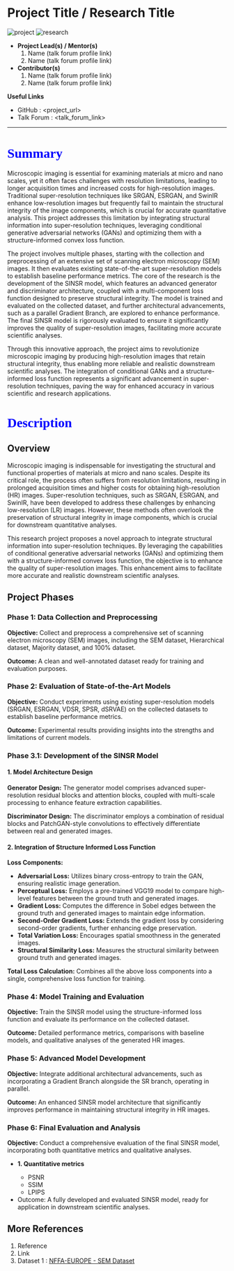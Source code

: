 <!DOCTYPE html>
<html>
<head>
<style>
.custom-heading {
    font-family: "Times New Roman", Times, serif;
    font-size: 30px;
    color: blue;
}

.custom-paragraph {
    font-family: "Arial", sans-serif;
    font-size: 16px;
    color: black;
}

.project-structure, .code-block, .references {
    font-family: "Courier New", Courier, monospace;
    background-color: #f9f9f9;
    padding: 10px;
    border-radius: 5px;
}

.list-item {
    font-family: "Arial", sans-serif;
    font-size: 16px;
    color: black;
}
</style>
</head>
<body>

# Project Title / Research Title

![project] ![research]



- <b>Project Lead(s) / Mentor(s)</b>
    1. Name (talk forum profile link)
    2. Name (talk forum profile link)
- <b>Contributor(s)</b>
    1. Name (talk forum profile link)
    2. Name (talk forum profile link)

<b>Useful Links </b>

- GitHub : <project_url>
- Talk Forum : <talk_forum_link>

---


<h1 class="custom-heading"><b>Summary</b></h1>

<p class="custom-paragraph">
Microscopic imaging is essential for examining materials at micro and nano scales, yet it often faces challenges with resolution limitations, leading to longer acquisition times and increased costs for high-resolution images. Traditional super-resolution techniques like SRGAN, ESRGAN, and SwinIR enhance low-resolution images but frequently fail to maintain the structural integrity of the image components, which is crucial for accurate quantitative analysis. This project addresses this limitation by integrating structural information into super-resolution techniques, leveraging conditional generative adversarial networks (GANs) and optimizing them with a structure-informed convex loss function.
</p>

<p class="custom-paragraph">
The project involves multiple phases, starting with the collection and preprocessing of an extensive set of scanning electron microscopy (SEM) images. It then evaluates existing state-of-the-art super-resolution models to establish baseline performance metrics. The core of the research is the development of the SINSR model, which features an advanced generator and discriminator architecture, coupled with a multi-component loss function designed to preserve structural integrity. The model is trained and evaluated on the collected dataset, and further architectural advancements, such as a parallel Gradient Branch, are explored to enhance performance. The final SINSR model is rigorously evaluated to ensure it significantly improves the quality of super-resolution images, facilitating more accurate scientific analyses.
</p>

<p class="custom-paragraph">
Through this innovative approach, the project aims to revolutionize microscopic imaging by producing high-resolution images that retain structural integrity, thus enabling more reliable and realistic downstream scientific analyses. The integration of conditional GANs and a structure-informed loss function represents a significant advancement in super-resolution techniques, paving the way for enhanced accuracy in various scientific and research applications.
</p>

<h1 class="custom-heading"><b>Description</b></h1>

<h2 class="custom-paragraph">Overview</h2>
<p class="custom-paragraph">
Microscopic imaging is indispensable for investigating the structural and functional properties of materials at micro and nano scales. Despite its critical role, the process often suffers from resolution limitations, resulting in prolonged acquisition times and higher costs for obtaining high-resolution (HR) images. Super-resolution techniques, such as SRGAN, ESRGAN, and SwinIR, have been developed to address these challenges by enhancing low-resolution (LR) images. However, these methods often overlook the preservation of structural integrity in image components, which is crucial for downstream quantitative analyses.
</p>

<p class="custom-paragraph">
This research project proposes a novel approach to integrate structural information into super-resolution techniques. By leveraging the capabilities of conditional generative adversarial networks (GANs) and optimizing them with a structure-informed convex loss function, the objective is to enhance the quality of super-resolution images. This enhancement aims to facilitate more accurate and realistic downstream scientific analyses.
</p>

<h2 class="custom-paragraph">Project Phases</h2>

<h3 class="custom-paragraph">Phase 1: Data Collection and Preprocessing</h3>
<p class="custom-paragraph"><b>Objective:</b> Collect and preprocess a comprehensive set of scanning electron microscopy (SEM) images, including the SEM dataset, Hierarchical dataset, Majority dataset, and 100% dataset.</p>
<p class="custom-paragraph"><b>Outcome:</b> A clean and well-annotated dataset ready for training and evaluation purposes.</p>

<h3 class="custom-paragraph">Phase 2: Evaluation of State-of-the-Art Models</h3>
<p class="custom-paragraph"><b>Objective:</b> Conduct experiments using existing super-resolution models (SRGAN, ESRGAN, VDSR, SPSR, dSRVAE) on the collected datasets to establish baseline performance metrics.</p>
<p class="custom-paragraph"><b>Outcome:</b> Experimental results providing insights into the strengths and limitations of current models.</p>

<h3 class="custom-paragraph">Phase 3.1: Development of the SINSR Model</h3>
<h4 class="custom-paragraph">1. Model Architecture Design</h4>
<p class="custom-paragraph"><b>Generator Design:</b> The generator model comprises advanced super-resolution residual blocks and attention blocks, coupled with multi-scale processing to enhance feature extraction capabilities.</p>
<p class="custom-paragraph"><b>Discriminator Design:</b> The discriminator employs a combination of residual blocks and PatchGAN-style convolutions to effectively differentiate between real and generated images.</p>

<h4 class="custom-paragraph">2. Integration of Structure Informed Loss Function</h4>
<p class="custom-paragraph"><b>Loss Components:</b></p>
<ul class="custom-paragraph">
<li><b>Adversarial Loss:</b> Utilizes binary cross-entropy to train the GAN, ensuring realistic image generation.</li>
<li><b>Perceptual Loss:</b> Employs a pre-trained VGG19 model to compare high-level features between the ground truth and generated images.</li>
<li><b>Gradient Loss:</b> Computes the difference in Sobel edges between the ground truth and generated images to maintain edge information.</li>
<li><b>Second-Order Gradient Loss:</b> Extends the gradient loss by considering second-order gradients, further enhancing edge preservation.</li>
<li><b>Total Variation Loss:</b> Encourages spatial smoothness in the generated images.</li>
<li><b>Structural Similarity Loss:</b> Measures the structural similarity between ground truth and generated images.</li>
</ul>
<p class="custom-paragraph"><b>Total Loss Calculation:</b> Combines all the above loss components into a single, comprehensive loss function for training.</p>

<h3 class="custom-paragraph">Phase 4: Model Training and Evaluation</h3>
<p class="custom-paragraph"><b>Objective:</b> Train the SINSR model using the structure-informed loss function and evaluate its performance on the collected dataset.</p>
<p class="custom-paragraph"><b>Outcome:</b> Detailed performance metrics, comparisons with baseline models, and qualitative analyses of the generated HR images.</p>

<h3 class="custom-paragraph">Phase 5: Advanced Model Development</h3>
<p class="custom-paragraph"><b>Objective:</b> Integrate additional architectural advancements, such as incorporating a Gradient Branch alongside the SR branch, operating in parallel.</p>
<p class="custom-paragraph"><b>Outcome:</b> An enhanced SINSR model architecture that significantly improves performance in maintaining structural integrity in HR images.</p>

<h3 class="custom-paragraph">Phase 6: Final Evaluation and Analysis</h3>
<p class="custom-paragraph"><b>Objective:</b> Conduct a comprehensive evaluation of the final SINSR model, incorporating both quantitative metrics and qualitative analyses.</p>
<ul class="custom-paragraph">
<li><b>1. Quantitative metrics</b></li>
<ul>
<li>PSNR</li>
<li>SSIM</li>
<li>LPIPS</li>
</ul>
<li>Outcome: A fully developed and evaluated SINSR model, ready for application in downstream scientific analyses.</li>
</ul>

<h2 class="custom-paragraph">More References</h2>
<ol class="references">
<li>Reference</li>
<li>Link</li>
<li>Dataset 1 : <a href="https://b2share.eudat.eu/records/19cc2afd23e34b92b36a1dfd0113a89f">NFFA-EUROPE - SEM Dataset</a></li>
</ol>

</body>
</html>


[project]: https://img.shields.io/badge/-Project-blue
[research]: https://img.shields.io/badge/-Research-yellowgreen
